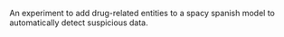 An experiment to add drug-related entities to a spacy spanish model to automatically detect suspicious data.